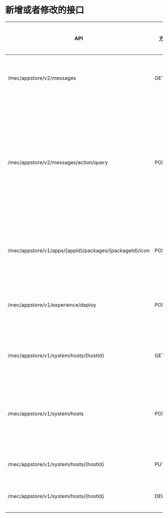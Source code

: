 
# 新增或者修改的接口
| **API**                                | **方法** | API说明             | **变更类型** | **说明**                                                     |
| -------------------------------------- | -------- | ------------------- | ------------ | ------------------------------------------------------------ |
| /mec/appstore/v2/messages | GET | 获取所有消息 | 删除 | 为支持更多的查询条件，变更为下面接口 |
| /mec/appstore/v2/messages/action/query       | POST   | 获取消息列表          | 新增         | 请求参数增加字段 appName、limit、offset、sortItem、sortType，timeFlag，readable，allMessage;  后台进行分页查询、支持模糊查询 ，按条件排序，查询已读未读消息，响应时间段内的消息，响应参数增加总数量total、limit、offset。 |
| /mec/appstore/v1/apps/{appId}/packages/{packageId}/icon       | POST   | 获取应用包图标          | 新增         | 请求参数字段appId 、packageId; 后台根据请求字返回给前台文件流。 |
| /mec/appstore/v1/experience/deploy       | POST   | 在线体验          | 修改         | 返回参数data由字符串修改为数组里面存储多个体验信息对象[{serviceName，nodePort，mecHost}]。 |
| /mec/appstore/v1/system/hosts/{hostId} | GET | 获取沙箱列表 | 修改 | 优化接口响应规范 |
| /mec/appstore/v1/system/hosts | POST | 新增沙箱 | 修改 | 优化接口响应规范，请求参数mepHost结构调整，新增parameter，status， 为必填参数，状态为NORMAL，BUSY,STOP状态 |
| /mec/appstore/v1/system/hosts/{hostId} | PUT | 更改沙箱 | 修改 | 优化接口响应规范 |
| /mec/appstore/v1/system/hosts/{hostId} | DELETE | 删除沙箱 | 修改 | 优化接口响应规范 |

